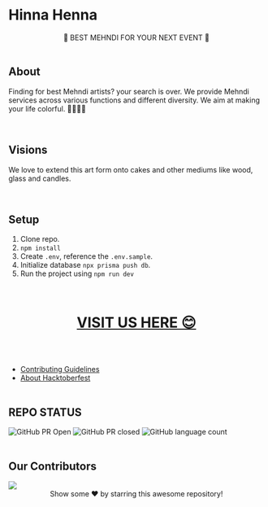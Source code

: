 # Hinna Henna

<!-- <img width ="600" src="https://webneel.com/daily/sites/default/files/images/daily/11-2015/1-bridal-mehndi-designs-simple.jpg">s -->
<div  align="center"> 🌹 BEST MEHNDI FOR YOUR NEXT EVENT 🌹 </div>

<br>

## About

<p> Finding for best Mehndi artists? your search is over. We provide Mehndi services across various functions and different diversity. We aim at making your life colorful. 🧡🧡🧡🧡 </p>
<br>

## Visions

We love to extend this art form onto cakes and other mediums like wood, glass and candles.

<br>

## Setup

1. Clone repo.
2. `npm install`
3. Create `.env`, reference the `.env.sample`.
4. Initialize database `npx prisma push db`.
5. Run the project using `npm run dev`

<br>

<div align="center"> 
     <a href= "https://hinna-henna.vercel.app/">
       <h1> VISIT US HERE 😊 </h1> </a>

  </div>

<br><br>

- <a href= "https://github.com/MitAbhay/hinna-henna/blob/main/Contributing.md">Contributing Guidelines</a>
- <a href= "https://github.com/MitAbhay/hinna-henna/blob/main/Hacktoberfest.md">About Hacktoberfest</a>
  <br><br>

## REPO STATUS

![GitHub PR Open](https://img.shields.io/github/issues-pr/MitAbhay/hinna-henna?style=for-the-badge&color=aqua)
![GitHub PR closed](https://img.shields.io/github/issues-pr-closed-raw/MitAbhay/hinna-henna?style=for-the-badge&color=blue)
![GitHub language count](https://img.shields.io/github/languages/count/MitAbhay/hinna-henna?style=for-the-badge&color=brightgreen)
<br><br>

## Our Contributors

<a href="https://github.com/MitAbhay/hinna-henna/graphs/contributors">
  <img src="https://contrib.rocks/image?repo=MitAbhay/hinna-henna" />
</a>

<br>
<div align="center">
Show some ❤️ by starring this awesome repository!
</div>

